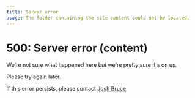 ```yaml
---
title: Server error
usage: The folder containing the site content could not be located.
---
```


# 500: Server error (content)

We're not sure what happened here but we're pretty sure it's on us.

Please try again later.

If this error persists, please contact [Josh Bruce](https://github.com/joshbruce).
